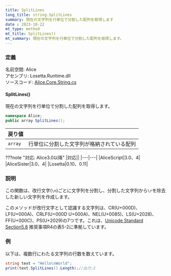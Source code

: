```yaml
---
title: SplitLines
long_title: string.SplitLines
summary: 現在の文字列を行単位で分割した配列を取得します
date : 2023-10-22
mt_type: method
mt_title: SplitLines()
mt_summary: 現在の文字列を行単位で分割した配列を取得します。
---
```


### 定義
名前空間: Alice<br/>
アセンブリ: Losetta.Runtime.dll<br/>
ソースコード: [Alice.Core.String.cs](https://github.com/WSOFT-Project/Losetta/blob/master/Losetta.Runtime/Core/Extension/Alice.Core.String.cs)

#### SplitLines()

現在の文字列を行単位で分割した配列を取得します。

```cs title="AliceScript"
namespace Alice;
public array SplitLines();
```

|戻り値| |
|-|-|
|`array`|行単位に分割した文字列が格納されている配列|

???note "対応: Alice3.0以降"
    |対応||
    |---|---|
    |AliceScript|3.0、4|
    |AliceSister|3.0、4|
    |Losetta|0.10、0.11|

### 説明
この関数は、改行文字(`\n`)ごとに文字列を分割し、分割した文字列から`\r`を除去した新しい文字列を作成します。

このメソッドが改行文字として認識する文字列は、CR(U+000D)、LF(U+000A)、CRLF(U+000D U+000A)、NEL(U+0085)、LS(U+2028)、FF(U+000C)、PS(U+2029)の7つです。これは、[Unicode Standard Section5.8](https://www.unicode.org/versions/Unicode15.0.0/ch05.pdf) 推奨事項R4の表5-2に準拠しています。

### 例
以下は、複数行にわたる文字列の行数を数えています。

```cs title="AliceScript"
string text = "Hello\nWorld";
print(text.SplitLines().Length);//出力:2
```

